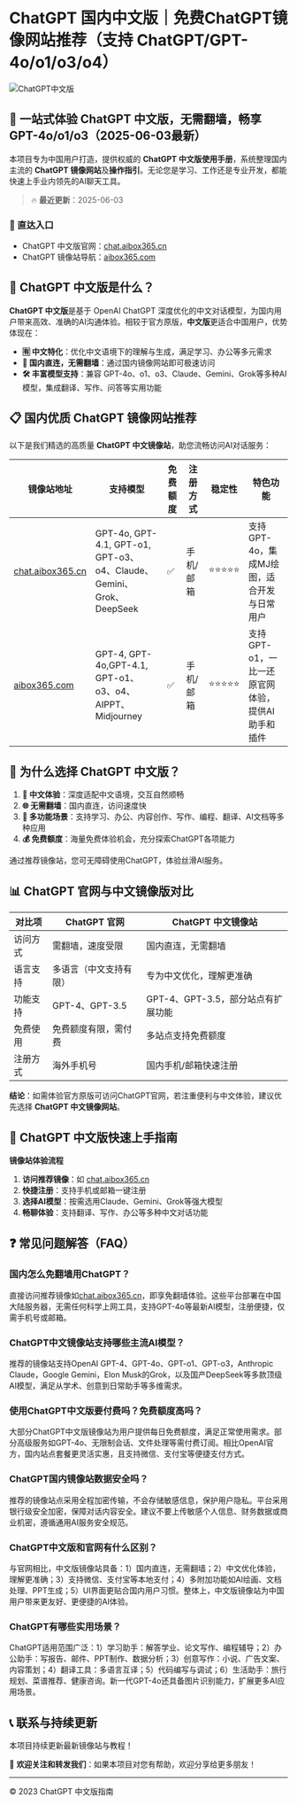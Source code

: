 # ChatGPT 国内中文版｜免费ChatGPT镜像网站推荐（支持 ChatGPT/GPT-4o/o1/o3/o4）

![ChatGPT中文版](https://github.com/user-attachments/assets/30cb685f-4b78-4cec-96a1-d2a599122f20)

## 📢 一站式体验 ChatGPT 中文版，无需翻墙，畅享 GPT-4o/o1/o3（2025-06-03最新）

本项目专为中国用户打造，提供权威的 **ChatGPT 中文版使用手册**，系统整理国内主流的 **ChatGPT 镜像网站**及**操作指引**。无论您是学习、工作还是专业开发，都能快速上手业内领先的AI聊天工具。

> 🔥 **最近更新**：2025-06-03

### 🚀 直达入口

- ChatGPT 中文版官网：[chat.aibox365.cn](https://chat.aibox365.cn)
- ChatGPT 镜像站导航：[aibox365.com](https://aibox365.com)

## 🤔 ChatGPT 中文版是什么？

**ChatGPT 中文版**是基于 OpenAI ChatGPT 深度优化的中文对话模型，为国内用户带来高效、准确的AI沟通体验。相较于官方原版，**中文版**更适合中国用户，优势体现在：

- **🈶 中文特化**：优化中文语境下的理解与生成，满足学习、办公等多元需求
- **🚀 国内直连，无需翻墙**：通过国内镜像网站即可极速访问
- **🛠️ 丰富模型支持**：兼容 GPT-4o、o1、o3、Claude、Gemini、Grok等多种AI模型，集成翻译、写作、问答等实用功能

## 📋 国内优质 ChatGPT 镜像网站推荐

以下是我们精选的高质量 **ChatGPT 中文镜像站**，助您流畅访问AI对话服务：

| 镜像站地址 | 支持模型 | 免费额度 | 注册方式 | 稳定性 | 特色功能 |
|------------|----------|----------|----------|--------|----------|
| [chat.aibox365.cn](https://chat.aibox365.cn) | GPT-4o, GPT-4.1, GPT-o1, GPT-o3、o4、Claude、Gemini、Grok、DeepSeek | ✅ | 手机/邮箱 | ⭐⭐⭐⭐⭐ | 支持GPT-4o，集成MJ绘图，适合开发与日常用户 |
| [aibox365.com](https://aibox365.com) | GPT-4, GPT-4o,GPT-4.1, GPT-o1、o3、o4、AIPPT、Midjourney | ✅ | 手机/邮箱 | ⭐⭐⭐⭐⭐ | 支持GPT-o1，一比一还原官网体验，提供AI助手和插件 |

## 🌟 为什么选择 ChatGPT 中文版？

1. **📝 中文体验**：深度适配中文语境，交互自然顺畅
2. **🌐 无需翻墙**：国内直连，访问速度快
3. **🎯 多功能场景**：支持学习、办公、内容创作、写作、编程、翻译、AI文档等多种应用
4. **💰 免费额度**：海量免费体验机会，充分探索ChatGPT各项能力

通过推荐镜像站，您可无障碍使用ChatGPT，体验丝滑AI服务。

## 📊 ChatGPT 官网与中文镜像版对比

| 对比项 | ChatGPT 官网 | ChatGPT 中文镜像站 |
|--------|--------------|-------------------|
| 访问方式 | 需翻墙，速度受限 | 国内直连，无需翻墙 |
| 语言支持 | 多语言（中文支持有限） | 专为中文优化，理解更准确 |
| 功能支持 | GPT-4、GPT-3.5 | GPT-4、GPT-3.5，部分站点有扩展功能 |
| 免费使用 | 免费额度有限，需付费 | 多站点支持免费额度 |
| 注册方式 | 海外手机号 | 国内手机/邮箱快速注册 |

**结论**：如需体验官方原版可访问ChatGPT官网，若注重便利与中文体验，建议优先选择 **ChatGPT 中文镜像网站**。

## 📝 ChatGPT 中文版快速上手指南

**镜像站体验流程**

1. **访问推荐镜像**：如 [chat.aibox365.cn](https://chat.aibox365.cn)
2. **快捷注册**：支持手机或邮箱一键注册
3. **选择AI模型**：按需选用Claude、Gemini、Grok等强大模型
4. **畅聊体验**：支持翻译、写作、办公等多种中文对话功能

## ❓ 常见问题解答（FAQ）

### 国内怎么免翻墙用ChatGPT？

直接访问推荐镜像如[chat.aibox365.cn](https://chat.aibox365.cn)，即享免翻墙体验。这些平台部署在中国大陆服务器，无需任何科学上网工具，支持GPT-4o等最新AI模型，注册便捷，仅需手机号或邮箱。

### ChatGPT中文镜像站支持哪些主流AI模型？

推荐的镜像站支持OpenAI GPT-4、GPT-4o、GPT-o1、GPT-o3，Anthropic Claude，Google Gemini，Elon Musk的Grok，以及国产DeepSeek等多款顶级AI模型，满足从学术、创意到日常助手等多维需求。

### 使用ChatGPT中文版要付费吗？免费额度高吗？

大部分ChatGPT中文版镜像站为用户提供每日免费额度，满足正常使用需求。部分高级服务如GPT-4o、无限制会话、文件处理等需付费订阅。相比OpenAI官方，国内站点套餐更灵活实惠，且支持微信、支付宝等便捷支付方式。

### ChatGPT国内镜像站数据安全吗？

推荐的镜像站点采用全程加密传输，不会存储敏感信息，保护用户隐私。平台采用银行级安全加密，保障对话内容安全。建议不要上传敏感个人信息、财务数据或商业机密，遵循通用AI服务安全规范。

### ChatGPT中文版和官网有什么区别？

与官网相比，中文版镜像站具备：1）国内直连，无需翻墙；2）中文优化体验，理解更准确；3）支持微信、支付宝等本地支付；4）多附加功能如AI绘画、文档处理、PPT生成；5）UI界面更贴合国内用户习惯。整体上，中文版镜像站为中国用户带来更友好、更便捷的AI体验。

### ChatGPT有哪些实用场景？

ChatGPT适用范围广泛：1）学习助手：解答学业、论文写作、编程辅导；2）办公助手：写报告、邮件、PPT制作、数据分析；3）创意写作：小说、广告文案、内容策划；4）翻译工具：多语言互译；5）代码编写与调试；6）生活助手：旅行规划、菜谱推荐、健康咨询。新一代GPT-4o还具备图片识别能力，扩展更多AI应用场景。

## 📞 联系与持续更新

本项目持续更新最新镜像站与教程！

🌟 **欢迎关注和转发我们**：如果本项目对您有帮助，欢迎分享给更多朋友！

---

© 2023 ChatGPT 中文版指南
